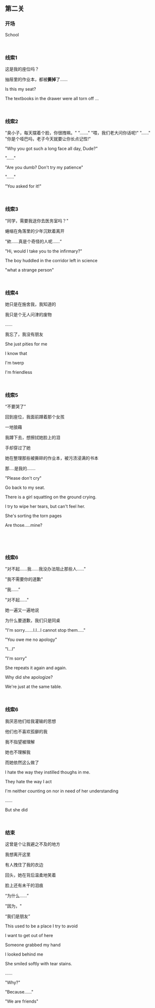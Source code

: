 

## 第二关



### 开场

 School

<br>


### 线索1

 这是我的座位吗？

 抽屉里的作业本，都被**撕掉**了......

Is this my seat?

The textbooks in the drawer were all torn off ...

<br>

### 线索2

 "臭小子，每天摆着个脸，你很拽嘛。"
 "......."
 "喂，我们老大问你话呢!"
 "......"
 "你是个哑巴吗，老子今天就要让你长点记性!"

"Why you got such a long face all day, Dude?"

"......"

"Are you dumb? Don't try my patience"

"......"

"You asked for it!"

<br>


### 线索3

 "同学，需要我送你去医务室吗？"

 蜷缩在角落里的少年沉默着离开

 ”欸......真是个奇怪的人呢......“

"Hi, would I take you to the infirmary?"

The boy huddled in the corridor left in science

"what a strange person"

<br>


### 线索4

 她只是在施舍我，我知道的

 我只是个无人问津的废物

 ......

 我忘了，我没有朋友

She just pities for me

I know that

I'm twerp

I'm friendless

<br>

### 线索5

 “不要哭了”

 回到座位，我面前蹲着那个女孩

 一地狼藉

 我蹲下去，想擦拭她脸上的泪

 手却穿过了她

 她在整理那些被撕碎的作业本，被污渍浸满的书本

 那....是我的.......

"Please don't cry"

Go back to my seat. 

There is a girl squatting on the ground crying.

I try to wipe her tears, but can't feel her.

She's sorting the torn pages

Are those.....mine?

​	

<br>

### 线索6

"对不起......我......我没办法阻止那些人......"

"我不需要你的道歉"

“我......”

"对不起......"

她一遍又一遍地说

为什么要道歉，我们只是同桌

"I'm sorry.......I.I...I cannot stop them....."

"You owe me no apology"

"I...I"

"I'm sorry"

She repeats it again and again.



Why did she apologize?

We're just at the same table.

<br>

### 线索6

我厌恶他们给我灌输的思想

他们也不喜欢孤僻的我

我不指望被理解

她也不理解我

而她依然这么做了

I hate the way they instilled thoughs in me.

They hate the way I act

I'm neither counting on nor in need of her understanding

......

But she did

<br>

### 结束

这曾是个让我避之不及的地方

我想离开这里

有人拽住了我的衣边

回头，她在背后温柔地笑着

脸上还有未干的泪痕

“为什么......”

"因为，"

“我们是朋友”

This used to be a place I try to avoid

I want to get out of here

Someone grabbed my hand

I looked behind me

She smiled softly with tear stains.

......

"Why?"

"Because......"

"We are friends"







